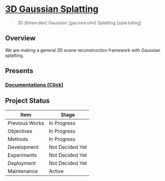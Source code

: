 # [3D Gaussian Splatting](https://github.com/AsherJingkongChen/3DGS)

> 3D [three·dee]
> Gaussian [gau·see·uhn]
> Splatting [spla·tuhng]

## Overview

We are making a general 3D scene reconstruction framework with Gaussian splatting.

## Presents

### [Documentations (Click)](./ours/docs/README.md)

## Project Status

| Item           | Stage           |
| -------------- | --------------- |
| Previous Works | In Progress     |
| Objectives     | In Progress     |
| Methods        | In Progress     |
| Development    | Not Decided Yet |
| Experiments    | Not Decided Yet |
| Deployment     | Not Decided Yet |
| Maintenance    | Active          |
